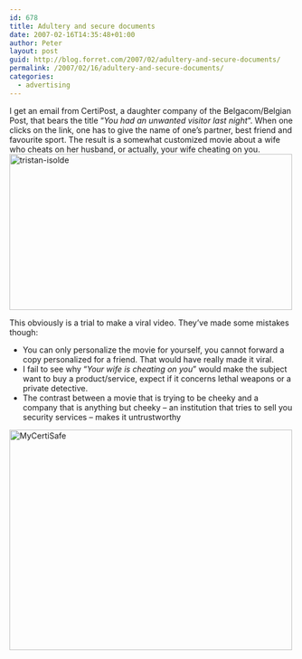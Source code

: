 ```yaml
---
id: 678
title: Adultery and secure documents
date: 2007-02-16T14:35:48+01:00
author: Peter
layout: post
guid: http://blog.forret.com/2007/02/adultery-and-secure-documents/
permalink: /2007/02/16/adultery-and-secure-documents/
categories:
  - advertising
---
```

I get an email from CertiPost, a daughter company of the Belgacom/Belgian Post, that bears the title &#8220;_You had an unwanted visitor last night_&#8220;. When one clicks on the link, one has to give the name of one&#8217;s partner, best friend and favourite sport. The result is a somewhat customized movie about a wife who cheats on her husband, or actually, your wife cheating on you.  
[<img loading="lazy" src="http://farm1.static.flickr.com/130/392010432_fd2521562b.jpg" width="500" height="276" alt="tristan-isolde" />](http://www.flickr.com/photos/pforret/392010432/ "Photo Sharing")

This obviously is a trial to make a viral video. They&#8217;ve made some mistakes though:

  * You can only personalize the movie for yourself, you cannot forward a copy personalized for a friend. That would have really made it viral.
  * I fail to see why &#8220;_Your wife is cheating on you_&#8221; would make the subject want to buy a product/service, expect if it concerns lethal weapons or a private detective.
  * The contrast between a movie that is trying to be cheeky and a company that is anything but cheeky &#8211; an institution that tries to sell you security services &#8211; makes it untrustworthy

[<img loading="lazy" src="http://farm1.static.flickr.com/133/392005978_417e307350.jpg" width="500" height="390" alt="MyCertiSafe" />](http://www.flickr.com/photos/pforret/392005978/ "Photo Sharing")